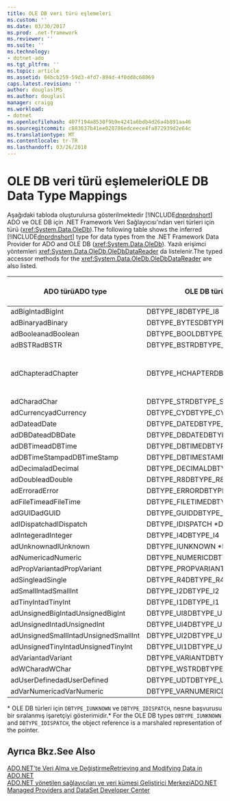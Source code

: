 ```yaml
---
title: OLE DB veri türü eşlemeleri
ms.custom: ''
ms.date: 03/30/2017
ms.prod: .net-framework
ms.reviewer: ''
ms.suite: ''
ms.technology:
- dotnet-ado
ms.tgt_pltfrm: ''
ms.topic: article
ms.assetid: 04bcb259-59d3-4fd7-894d-4f0dd0c68069
caps.latest.revision: ''
author: douglaslMS
ms.author: douglasl
manager: craigg
ms.workload:
- dotnet
ms.openlocfilehash: 407f194a8530f9b9e4241a6bdb4d26a4b891aa46
ms.sourcegitcommit: c883637b41ee028786edceece4fa872939d2e64c
ms.translationtype: MT
ms.contentlocale: tr-TR
ms.lasthandoff: 03/26/2018
---
```

# <a name="ole-db-data-type-mappings"></a><span data-ttu-id="f1167-102">OLE DB veri türü eşlemeleri</span><span class="sxs-lookup"><span data-stu-id="f1167-102">OLE DB Data Type Mappings</span></span>
<span data-ttu-id="f1167-103">Aşağıdaki tabloda oluşturulursa gösterilmektedir [!INCLUDE[dnprdnshort](../../../../includes/dnprdnshort-md.md)] ADO ve OLE DB için .NET Framework Veri Sağlayıcısı'ndan veri türleri için türü (<xref:System.Data.OleDb>).</span><span class="sxs-lookup"><span data-stu-id="f1167-103">The following table shows the inferred [!INCLUDE[dnprdnshort](../../../../includes/dnprdnshort-md.md)] type for data types from the .NET Framework Data Provider for ADO and OLE DB (<xref:System.Data.OleDb>).</span></span> <span data-ttu-id="f1167-104">Yazılı erişimci yöntemleri <xref:System.Data.OleDb.OleDbDataReader> da listelenir.</span><span class="sxs-lookup"><span data-stu-id="f1167-104">The typed accessor methods for the <xref:System.Data.OleDb.OleDbDataReader> are also listed.</span></span>  
  
|<span data-ttu-id="f1167-105">ADO türü</span><span class="sxs-lookup"><span data-stu-id="f1167-105">ADO type</span></span>|<span data-ttu-id="f1167-106">OLE DB türü</span><span class="sxs-lookup"><span data-stu-id="f1167-106">OLE DB type</span></span>|[!INCLUDE[dnprdnshort](../../../../includes/dnprdnshort-md.md)]<span data-ttu-id="f1167-107"> Türü</span><span class="sxs-lookup"><span data-stu-id="f1167-107"> type</span></span>|[!INCLUDE[dnprdnshort](../../../../includes/dnprdnshort-md.md)]<span data-ttu-id="f1167-108"> yazılı erişimcisi</span><span class="sxs-lookup"><span data-stu-id="f1167-108"> typed accessor</span></span>|  
|--------------|-----------------|----------------------------------------------------------------------|--------------------------------------------------------------------------------|  
|<span data-ttu-id="f1167-109">adBigInt</span><span class="sxs-lookup"><span data-stu-id="f1167-109">adBigInt</span></span>|<span data-ttu-id="f1167-110">DBTYPE_I8</span><span class="sxs-lookup"><span data-stu-id="f1167-110">DBTYPE_I8</span></span>|<span data-ttu-id="f1167-111">Int64</span><span class="sxs-lookup"><span data-stu-id="f1167-111">Int64</span></span>|<span data-ttu-id="f1167-112">GetInt64()</span><span class="sxs-lookup"><span data-stu-id="f1167-112">GetInt64()</span></span>|  
|<span data-ttu-id="f1167-113">adBinary</span><span class="sxs-lookup"><span data-stu-id="f1167-113">adBinary</span></span>|<span data-ttu-id="f1167-114">DBTYPE_BYTES</span><span class="sxs-lookup"><span data-stu-id="f1167-114">DBTYPE_BYTES</span></span>|<span data-ttu-id="f1167-115">Byte]</span><span class="sxs-lookup"><span data-stu-id="f1167-115">Byte[]</span></span>|<span data-ttu-id="f1167-116">GetBytes()</span><span class="sxs-lookup"><span data-stu-id="f1167-116">GetBytes()</span></span>|  
|<span data-ttu-id="f1167-117">adBoolean</span><span class="sxs-lookup"><span data-stu-id="f1167-117">adBoolean</span></span>|<span data-ttu-id="f1167-118">DBTYPE_BOOL</span><span class="sxs-lookup"><span data-stu-id="f1167-118">DBTYPE_BOOL</span></span>|<span data-ttu-id="f1167-119">Boole değeri</span><span class="sxs-lookup"><span data-stu-id="f1167-119">Boolean</span></span>|<span data-ttu-id="f1167-120">GetBoolean()</span><span class="sxs-lookup"><span data-stu-id="f1167-120">GetBoolean()</span></span>|  
|<span data-ttu-id="f1167-121">adBSTR</span><span class="sxs-lookup"><span data-stu-id="f1167-121">adBSTR</span></span>|<span data-ttu-id="f1167-122">DBTYPE_BSTR</span><span class="sxs-lookup"><span data-stu-id="f1167-122">DBTYPE_BSTR</span></span>|<span data-ttu-id="f1167-123">Dize</span><span class="sxs-lookup"><span data-stu-id="f1167-123">String</span></span>|<span data-ttu-id="f1167-124">GetString()</span><span class="sxs-lookup"><span data-stu-id="f1167-124">GetString()</span></span>|  
|<span data-ttu-id="f1167-125">adChapter</span><span class="sxs-lookup"><span data-stu-id="f1167-125">adChapter</span></span>|<span data-ttu-id="f1167-126">DBTYPE_HCHAPTER</span><span class="sxs-lookup"><span data-stu-id="f1167-126">DBTYPE_HCHAPTER</span></span>|<span data-ttu-id="f1167-127">Üzerinden desteklenen `DataReader`.</span><span class="sxs-lookup"><span data-stu-id="f1167-127">Supported through the `DataReader`.</span></span> <span data-ttu-id="f1167-128">Bkz: [DataReader kullanarak veri alma](../../../../docs/framework/data/adonet/retrieving-data-using-a-datareader.md).</span><span class="sxs-lookup"><span data-stu-id="f1167-128">See [Retrieving Data Using a DataReader](../../../../docs/framework/data/adonet/retrieving-data-using-a-datareader.md).</span></span>|<span data-ttu-id="f1167-129">GetValue()</span><span class="sxs-lookup"><span data-stu-id="f1167-129">GetValue()</span></span>|  
|<span data-ttu-id="f1167-130">adChar</span><span class="sxs-lookup"><span data-stu-id="f1167-130">adChar</span></span>|<span data-ttu-id="f1167-131">DBTYPE_STR</span><span class="sxs-lookup"><span data-stu-id="f1167-131">DBTYPE_STR</span></span>|<span data-ttu-id="f1167-132">Dize</span><span class="sxs-lookup"><span data-stu-id="f1167-132">String</span></span>|<span data-ttu-id="f1167-133">GetString()</span><span class="sxs-lookup"><span data-stu-id="f1167-133">GetString()</span></span>|  
|<span data-ttu-id="f1167-134">adCurrency</span><span class="sxs-lookup"><span data-stu-id="f1167-134">adCurrency</span></span>|<span data-ttu-id="f1167-135">DBTYPE_CY</span><span class="sxs-lookup"><span data-stu-id="f1167-135">DBTYPE_CY</span></span>|<span data-ttu-id="f1167-136">Ondalık</span><span class="sxs-lookup"><span data-stu-id="f1167-136">Decimal</span></span>|<span data-ttu-id="f1167-137">GetDecimal()</span><span class="sxs-lookup"><span data-stu-id="f1167-137">GetDecimal()</span></span>|  
|<span data-ttu-id="f1167-138">adDate</span><span class="sxs-lookup"><span data-stu-id="f1167-138">adDate</span></span>|<span data-ttu-id="f1167-139">DBTYPE_DATE</span><span class="sxs-lookup"><span data-stu-id="f1167-139">DBTYPE_DATE</span></span>|<span data-ttu-id="f1167-140">DateTime</span><span class="sxs-lookup"><span data-stu-id="f1167-140">DateTime</span></span>|<span data-ttu-id="f1167-141">GetDateTime()</span><span class="sxs-lookup"><span data-stu-id="f1167-141">GetDateTime()</span></span>|  
|<span data-ttu-id="f1167-142">adDBDate</span><span class="sxs-lookup"><span data-stu-id="f1167-142">adDBDate</span></span>|<span data-ttu-id="f1167-143">DBTYPE_DBDATE</span><span class="sxs-lookup"><span data-stu-id="f1167-143">DBTYPE_DBDATE</span></span>|<span data-ttu-id="f1167-144">DateTime</span><span class="sxs-lookup"><span data-stu-id="f1167-144">DateTime</span></span>|<span data-ttu-id="f1167-145">GetDateTime()</span><span class="sxs-lookup"><span data-stu-id="f1167-145">GetDateTime()</span></span>|  
|<span data-ttu-id="f1167-146">adDBTime</span><span class="sxs-lookup"><span data-stu-id="f1167-146">adDBTime</span></span>|<span data-ttu-id="f1167-147">DBTYPE_DBTIME</span><span class="sxs-lookup"><span data-stu-id="f1167-147">DBTYPE_DBTIME</span></span>|<span data-ttu-id="f1167-148">DateTime</span><span class="sxs-lookup"><span data-stu-id="f1167-148">DateTime</span></span>|<span data-ttu-id="f1167-149">GetDateTime()</span><span class="sxs-lookup"><span data-stu-id="f1167-149">GetDateTime()</span></span>|  
|<span data-ttu-id="f1167-150">adDBTimeStamp</span><span class="sxs-lookup"><span data-stu-id="f1167-150">adDBTimeStamp</span></span>|<span data-ttu-id="f1167-151">DBTYPE_DBTIMESTAMP</span><span class="sxs-lookup"><span data-stu-id="f1167-151">DBTYPE_DBTIMESTAMP</span></span>|<span data-ttu-id="f1167-152">DateTime</span><span class="sxs-lookup"><span data-stu-id="f1167-152">DateTime</span></span>|<span data-ttu-id="f1167-153">GetDateTime()</span><span class="sxs-lookup"><span data-stu-id="f1167-153">GetDateTime()</span></span>|  
|<span data-ttu-id="f1167-154">adDecimal</span><span class="sxs-lookup"><span data-stu-id="f1167-154">adDecimal</span></span>|<span data-ttu-id="f1167-155">DBTYPE_DECIMAL</span><span class="sxs-lookup"><span data-stu-id="f1167-155">DBTYPE_DECIMAL</span></span>|<span data-ttu-id="f1167-156">Ondalık</span><span class="sxs-lookup"><span data-stu-id="f1167-156">Decimal</span></span>|<span data-ttu-id="f1167-157">GetDecimal()</span><span class="sxs-lookup"><span data-stu-id="f1167-157">GetDecimal()</span></span>|  
|<span data-ttu-id="f1167-158">adDouble</span><span class="sxs-lookup"><span data-stu-id="f1167-158">adDouble</span></span>|<span data-ttu-id="f1167-159">DBTYPE_R8</span><span class="sxs-lookup"><span data-stu-id="f1167-159">DBTYPE_R8</span></span>|<span data-ttu-id="f1167-160">Çift</span><span class="sxs-lookup"><span data-stu-id="f1167-160">Double</span></span>|<span data-ttu-id="f1167-161">GetDouble()</span><span class="sxs-lookup"><span data-stu-id="f1167-161">GetDouble()</span></span>|  
|<span data-ttu-id="f1167-162">adError</span><span class="sxs-lookup"><span data-stu-id="f1167-162">adError</span></span>|<span data-ttu-id="f1167-163">DBTYPE_ERROR</span><span class="sxs-lookup"><span data-stu-id="f1167-163">DBTYPE_ERROR</span></span>|<span data-ttu-id="f1167-164">ExternalException</span><span class="sxs-lookup"><span data-stu-id="f1167-164">ExternalException</span></span>|<span data-ttu-id="f1167-165">GetValue()</span><span class="sxs-lookup"><span data-stu-id="f1167-165">GetValue()</span></span>|  
|<span data-ttu-id="f1167-166">adFileTime</span><span class="sxs-lookup"><span data-stu-id="f1167-166">adFileTime</span></span>|<span data-ttu-id="f1167-167">DBTYPE_FILETIME</span><span class="sxs-lookup"><span data-stu-id="f1167-167">DBTYPE_FILETIME</span></span>|<span data-ttu-id="f1167-168">DateTime</span><span class="sxs-lookup"><span data-stu-id="f1167-168">DateTime</span></span>|<span data-ttu-id="f1167-169">GetDateTime()</span><span class="sxs-lookup"><span data-stu-id="f1167-169">GetDateTime()</span></span>|  
|<span data-ttu-id="f1167-170">adGUID</span><span class="sxs-lookup"><span data-stu-id="f1167-170">adGUID</span></span>|<span data-ttu-id="f1167-171">DBTYPE_GUID</span><span class="sxs-lookup"><span data-stu-id="f1167-171">DBTYPE_GUID</span></span>|<span data-ttu-id="f1167-172">Guid</span><span class="sxs-lookup"><span data-stu-id="f1167-172">Guid</span></span>|<span data-ttu-id="f1167-173">GetGuid()</span><span class="sxs-lookup"><span data-stu-id="f1167-173">GetGuid()</span></span>|  
|<span data-ttu-id="f1167-174">adIDispatch</span><span class="sxs-lookup"><span data-stu-id="f1167-174">adIDispatch</span></span>|<span data-ttu-id="f1167-175">DBTYPE_IDISPATCH \*</span><span class="sxs-lookup"><span data-stu-id="f1167-175">DBTYPE_IDISPATCH \*</span></span>|<span data-ttu-id="f1167-176">Nesne</span><span class="sxs-lookup"><span data-stu-id="f1167-176">Object</span></span>|<span data-ttu-id="f1167-177">GetValue()</span><span class="sxs-lookup"><span data-stu-id="f1167-177">GetValue()</span></span>|  
|<span data-ttu-id="f1167-178">adInteger</span><span class="sxs-lookup"><span data-stu-id="f1167-178">adInteger</span></span>|<span data-ttu-id="f1167-179">DBTYPE_I4</span><span class="sxs-lookup"><span data-stu-id="f1167-179">DBTYPE_I4</span></span>|<span data-ttu-id="f1167-180">Int32</span><span class="sxs-lookup"><span data-stu-id="f1167-180">Int32</span></span>|<span data-ttu-id="f1167-181">GetInt32()</span><span class="sxs-lookup"><span data-stu-id="f1167-181">GetInt32()</span></span>|  
|<span data-ttu-id="f1167-182">adUnknown</span><span class="sxs-lookup"><span data-stu-id="f1167-182">adIUnknown</span></span>|<span data-ttu-id="f1167-183">DBTYPE_IUNKNOWN \*</span><span class="sxs-lookup"><span data-stu-id="f1167-183">DBTYPE_IUNKNOWN \*</span></span>|<span data-ttu-id="f1167-184">Nesne</span><span class="sxs-lookup"><span data-stu-id="f1167-184">Object</span></span>|<span data-ttu-id="f1167-185">GetValue()</span><span class="sxs-lookup"><span data-stu-id="f1167-185">GetValue()</span></span>|  
|<span data-ttu-id="f1167-186">adNumeric</span><span class="sxs-lookup"><span data-stu-id="f1167-186">adNumeric</span></span>|<span data-ttu-id="f1167-187">DBTYPE_NUMERIC</span><span class="sxs-lookup"><span data-stu-id="f1167-187">DBTYPE_NUMERIC</span></span>|<span data-ttu-id="f1167-188">Ondalık</span><span class="sxs-lookup"><span data-stu-id="f1167-188">Decimal</span></span>|<span data-ttu-id="f1167-189">GetDecimal()</span><span class="sxs-lookup"><span data-stu-id="f1167-189">GetDecimal()</span></span>|  
|<span data-ttu-id="f1167-190">adPropVariant</span><span class="sxs-lookup"><span data-stu-id="f1167-190">adPropVariant</span></span>|<span data-ttu-id="f1167-191">DBTYPE_PROPVARIANT</span><span class="sxs-lookup"><span data-stu-id="f1167-191">DBTYPE_PROPVARIANT</span></span>|<span data-ttu-id="f1167-192">Nesne</span><span class="sxs-lookup"><span data-stu-id="f1167-192">Object</span></span>|<span data-ttu-id="f1167-193">GetValue()</span><span class="sxs-lookup"><span data-stu-id="f1167-193">GetValue()</span></span>|  
|<span data-ttu-id="f1167-194">adSingle</span><span class="sxs-lookup"><span data-stu-id="f1167-194">adSingle</span></span>|<span data-ttu-id="f1167-195">DBTYPE_R4</span><span class="sxs-lookup"><span data-stu-id="f1167-195">DBTYPE_R4</span></span>|<span data-ttu-id="f1167-196">Tek</span><span class="sxs-lookup"><span data-stu-id="f1167-196">Single</span></span>|<span data-ttu-id="f1167-197">GetFloat()</span><span class="sxs-lookup"><span data-stu-id="f1167-197">GetFloat()</span></span>|  
|<span data-ttu-id="f1167-198">adSmallInt</span><span class="sxs-lookup"><span data-stu-id="f1167-198">adSmallInt</span></span>|<span data-ttu-id="f1167-199">DBTYPE_I2</span><span class="sxs-lookup"><span data-stu-id="f1167-199">DBTYPE_I2</span></span>|<span data-ttu-id="f1167-200">Int16</span><span class="sxs-lookup"><span data-stu-id="f1167-200">Int16</span></span>|<span data-ttu-id="f1167-201">GetInt16()</span><span class="sxs-lookup"><span data-stu-id="f1167-201">GetInt16()</span></span>|  
|<span data-ttu-id="f1167-202">adTinyInt</span><span class="sxs-lookup"><span data-stu-id="f1167-202">adTinyInt</span></span>|<span data-ttu-id="f1167-203">DBTYPE_I1</span><span class="sxs-lookup"><span data-stu-id="f1167-203">DBTYPE_I1</span></span>|<span data-ttu-id="f1167-204">Bayt</span><span class="sxs-lookup"><span data-stu-id="f1167-204">Byte</span></span>|<span data-ttu-id="f1167-205">GetByte()</span><span class="sxs-lookup"><span data-stu-id="f1167-205">GetByte()</span></span>|  
|<span data-ttu-id="f1167-206">adUnsignedBigInt</span><span class="sxs-lookup"><span data-stu-id="f1167-206">adUnsignedBigInt</span></span>|<span data-ttu-id="f1167-207">DBTYPE_UI8</span><span class="sxs-lookup"><span data-stu-id="f1167-207">DBTYPE_UI8</span></span>|<span data-ttu-id="f1167-208">UInt64</span><span class="sxs-lookup"><span data-stu-id="f1167-208">UInt64</span></span>|<span data-ttu-id="f1167-209">GetValue()</span><span class="sxs-lookup"><span data-stu-id="f1167-209">GetValue()</span></span>|  
|<span data-ttu-id="f1167-210">adUnsignedInt</span><span class="sxs-lookup"><span data-stu-id="f1167-210">adUnsignedInt</span></span>|<span data-ttu-id="f1167-211">DBTYPE_UI4</span><span class="sxs-lookup"><span data-stu-id="f1167-211">DBTYPE_UI4</span></span>|<span data-ttu-id="f1167-212">UInt32</span><span class="sxs-lookup"><span data-stu-id="f1167-212">UInt32</span></span>|<span data-ttu-id="f1167-213">GetValue()</span><span class="sxs-lookup"><span data-stu-id="f1167-213">GetValue()</span></span>|  
|<span data-ttu-id="f1167-214">adUnsignedSmallInt</span><span class="sxs-lookup"><span data-stu-id="f1167-214">adUnsignedSmallInt</span></span>|<span data-ttu-id="f1167-215">DBTYPE_UI2</span><span class="sxs-lookup"><span data-stu-id="f1167-215">DBTYPE_UI2</span></span>|<span data-ttu-id="f1167-216">UInt16</span><span class="sxs-lookup"><span data-stu-id="f1167-216">UInt16</span></span>|<span data-ttu-id="f1167-217">GetValue()</span><span class="sxs-lookup"><span data-stu-id="f1167-217">GetValue()</span></span>|  
|<span data-ttu-id="f1167-218">adUnsignedTinyInt</span><span class="sxs-lookup"><span data-stu-id="f1167-218">adUnsignedTinyInt</span></span>|<span data-ttu-id="f1167-219">DBTYPE_UI1</span><span class="sxs-lookup"><span data-stu-id="f1167-219">DBTYPE_UI1</span></span>|<span data-ttu-id="f1167-220">Bayt</span><span class="sxs-lookup"><span data-stu-id="f1167-220">Byte</span></span>|<span data-ttu-id="f1167-221">GetByte()</span><span class="sxs-lookup"><span data-stu-id="f1167-221">GetByte()</span></span>|  
|<span data-ttu-id="f1167-222">adVariant</span><span class="sxs-lookup"><span data-stu-id="f1167-222">adVariant</span></span>|<span data-ttu-id="f1167-223">DBTYPE_VARIANT</span><span class="sxs-lookup"><span data-stu-id="f1167-223">DBTYPE_VARIANT</span></span>|<span data-ttu-id="f1167-224">Nesne</span><span class="sxs-lookup"><span data-stu-id="f1167-224">Object</span></span>|<span data-ttu-id="f1167-225">GetValue()</span><span class="sxs-lookup"><span data-stu-id="f1167-225">GetValue()</span></span>|  
|<span data-ttu-id="f1167-226">adWChar</span><span class="sxs-lookup"><span data-stu-id="f1167-226">adWChar</span></span>|<span data-ttu-id="f1167-227">DBTYPE_WSTR</span><span class="sxs-lookup"><span data-stu-id="f1167-227">DBTYPE_WSTR</span></span>|<span data-ttu-id="f1167-228">Dize</span><span class="sxs-lookup"><span data-stu-id="f1167-228">String</span></span>|<span data-ttu-id="f1167-229">GetString()</span><span class="sxs-lookup"><span data-stu-id="f1167-229">GetString()</span></span>|  
|<span data-ttu-id="f1167-230">adUserDefined</span><span class="sxs-lookup"><span data-stu-id="f1167-230">adUserDefined</span></span>|<span data-ttu-id="f1167-231">DBTYPE_UDT</span><span class="sxs-lookup"><span data-stu-id="f1167-231">DBTYPE_UDT</span></span>|<span data-ttu-id="f1167-232">Desteklenmiyor</span><span class="sxs-lookup"><span data-stu-id="f1167-232">not supported</span></span>||  
|<span data-ttu-id="f1167-233">adVarNumeric</span><span class="sxs-lookup"><span data-stu-id="f1167-233">adVarNumeric</span></span>|<span data-ttu-id="f1167-234">DBTYPE_VARNUMERIC</span><span class="sxs-lookup"><span data-stu-id="f1167-234">DBTYPE_VARNUMERIC</span></span>|<span data-ttu-id="f1167-235">Desteklenmiyor</span><span class="sxs-lookup"><span data-stu-id="f1167-235">not supported</span></span>||  
  
 <span data-ttu-id="f1167-236">\* OLE DB türleri için `DBTYPE_IUNKNOWN` ve `DBTYPE_IDISPATCH`, nesne başvurusu bir sıralanmış işaretçiyi gösterimidir.</span><span class="sxs-lookup"><span data-stu-id="f1167-236">\* For the OLE DB types `DBTYPE_IUNKNOWN` and `DBTYPE_IDISPATCH`, the object reference is a marshaled representation of the pointer.</span></span>  
  
## <a name="see-also"></a><span data-ttu-id="f1167-237">Ayrıca Bkz.</span><span class="sxs-lookup"><span data-stu-id="f1167-237">See Also</span></span>  
 [<span data-ttu-id="f1167-238">ADO.NET’te Veri Alma ve Değiştirme</span><span class="sxs-lookup"><span data-stu-id="f1167-238">Retrieving and Modifying Data in ADO.NET</span></span>](../../../../docs/framework/data/adonet/retrieving-and-modifying-data.md)  
 [<span data-ttu-id="f1167-239">ADO.NET yönetilen sağlayıcıları ve veri kümesi Geliştirici Merkezi</span><span class="sxs-lookup"><span data-stu-id="f1167-239">ADO.NET Managed Providers and DataSet Developer Center</span></span>](http://go.microsoft.com/fwlink/?LinkId=217917)
